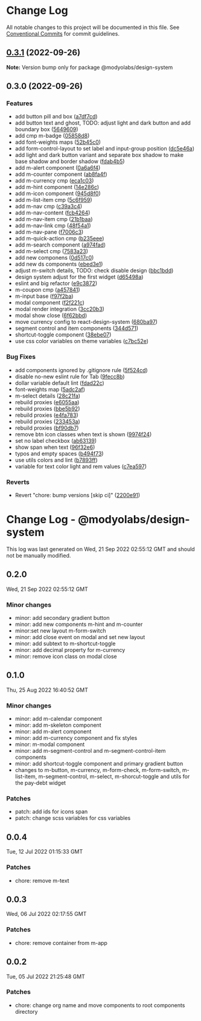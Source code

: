 # Change Log

All notable changes to this project will be documented in this file.
See [Conventional Commits](https://conventionalcommits.org) for commit guidelines.

## [0.3.1](https://github.com/modyolabs/ds-poc/compare/@modyolabs/design-system@0.3.0...@modyolabs/design-system@0.3.1) (2022-09-26)

**Note:** Version bump only for package @modyolabs/design-system





## 0.3.0 (2022-09-26)


### Features

* add button pill and box ([a7df7cd](https://github.com/modyolabs/ds-poc/commit/a7df7cdf3308a2a142cb75bb528646cca360ea40))
* add button text and ghost, TODO: adjust light and dark button and add boundary box ([5649609](https://github.com/modyolabs/ds-poc/commit/564960986223e3135c07c1fbd212831e2571bb6b))
* add cmp m-badge ([05858d8](https://github.com/modyolabs/ds-poc/commit/05858d869115eb4ca6214f8348da1e1970f091ce))
* add font-weights maps ([52b45c0](https://github.com/modyolabs/ds-poc/commit/52b45c0e56b763d8b7e0744584f854350d23cc8c))
* add form-control-layout to set label and input-group position ([dc5e46a](https://github.com/modyolabs/ds-poc/commit/dc5e46a8427981073b7b818fe0621b090dbf3326))
* add light and dark button variant and separate box shadow to make base shadow and border shadow ([fdab4b5](https://github.com/modyolabs/ds-poc/commit/fdab4b50ac6ef5a319c3b7ca6f7519b241332a0f))
* add m-alert component ([0a6a6f4](https://github.com/modyolabs/ds-poc/commit/0a6a6f4a81702936041468af462ef72a7a6f36bd))
* add m-counter component ([ab8fa4f](https://github.com/modyolabs/ds-poc/commit/ab8fa4f66949f8febdad4cb51e143f5f16ad84dd))
* add m-currency cmp ([eca1c03](https://github.com/modyolabs/ds-poc/commit/eca1c0377c5f42a9925bdce87b12844aa175675c))
* add m-hint component ([14e286c](https://github.com/modyolabs/ds-poc/commit/14e286caad9d2fe0675072c0409468c07defd7de))
* add m-icon component ([945d8f0](https://github.com/modyolabs/ds-poc/commit/945d8f02ee008928c4143927cfc779d5f0199f70))
* add m-list-item cmp ([5c6f959](https://github.com/modyolabs/ds-poc/commit/5c6f959acde0ed7fef0b94b190df25b185a3800b))
* add m-nav cmp ([c39a3c4](https://github.com/modyolabs/ds-poc/commit/c39a3c46a07c24a0440054ada5f47253ab57e1df))
* add m-nav-content ([fcb4264](https://github.com/modyolabs/ds-poc/commit/fcb42645c1954d71123204191f18b5b5d791c5e7))
* add m-nav-item cmp ([21b1baa](https://github.com/modyolabs/ds-poc/commit/21b1baa0148419bfe985c1019c9b45a84d3940f6))
* add m-nav-link cmp ([48f54a1](https://github.com/modyolabs/ds-poc/commit/48f54a1d55fa5052c197f95a1b6f8b48b1b7d0f6))
* add m-nav-pane ([f7006c3](https://github.com/modyolabs/ds-poc/commit/f7006c3948de00c9941075d8df83ac87c47fe5b0))
* add m-quick-action cmp ([b235eee](https://github.com/modyolabs/ds-poc/commit/b235eeee70a5c238d95d22defb6a6bb60e811853))
* add m-search component ([a974fad](https://github.com/modyolabs/ds-poc/commit/a974fade3d89199f4eae96687760340da3a008b2))
* add m-select cmp ([7583a23](https://github.com/modyolabs/ds-poc/commit/7583a2317a88797de67011205d8c7536fd1ef9ad))
* add new componens ([0d517c0](https://github.com/modyolabs/ds-poc/commit/0d517c06b895580c5a61300d217f007840d18419))
* add new ds components ([ebed3e1](https://github.com/modyolabs/ds-poc/commit/ebed3e1a62cab89ac7cb30340444183115cdfe39))
* adjust m-switch details, TODO: check disable design ([bbc1bdd](https://github.com/modyolabs/ds-poc/commit/bbc1bddff40f73a9cc6d516613ed90f808769183))
* design system adjust for the first widget ([d65498a](https://github.com/modyolabs/ds-poc/commit/d65498a7328ba4a10d41b95b7a1074f84a6d3223))
* eslint and big refactor ([e9c3872](https://github.com/modyolabs/ds-poc/commit/e9c38728215a177d24c63d4b014f1d0d58d6c5d2))
* m-coupon cmp ([a457841](https://github.com/modyolabs/ds-poc/commit/a457841a3b7d865917385b99d58b7a49ff04ccc8))
* m-input base ([f97f2ba](https://github.com/modyolabs/ds-poc/commit/f97f2baa5e644a66823a1cddbb4ad6b3d78e1256))
* modal component ([f2f221c](https://github.com/modyolabs/ds-poc/commit/f2f221cc5b51e3baf091fedefb0947381cb04b23))
* modal render integration ([3cc20b3](https://github.com/modyolabs/ds-poc/commit/3cc20b3afa7227d72e3a2cc41b31115b8bbf850d))
* modal show close ([6f62bbd](https://github.com/modyolabs/ds-poc/commit/6f62bbd52a7da60a535991d42c500a03ee7ae59f))
* move currency config to react-design-system ([680ba97](https://github.com/modyolabs/ds-poc/commit/680ba978c4ec46f135d623ec2d95ec725451b7bb))
* segment control and item components ([344d571](https://github.com/modyolabs/ds-poc/commit/344d571479242eaff456a068880121b0cb94dfb9))
* shortcut-toggle component ([38ebe07](https://github.com/modyolabs/ds-poc/commit/38ebe07f010293abad899758be62657b85808f72))
* use css color variables on theme variables ([c7bc52e](https://github.com/modyolabs/ds-poc/commit/c7bc52eb89b6605d59d20310ef31c602e3bce231))


### Bug Fixes

* add components ignored by .gitignore rule ([5f524cd](https://github.com/modyolabs/ds-poc/commit/5f524cdcca662517383ee050552213baf04fdcfa))
* disable no-new eslint rule for Tab ([9fecc8b](https://github.com/modyolabs/ds-poc/commit/9fecc8b8b7b04d6fb2568fbc01d5a98c332a41e8))
* dollar variable default lint ([fdad22c](https://github.com/modyolabs/ds-poc/commit/fdad22c14a18d34c7e17a2ac76c65be433251605))
* font-weights map ([5adc2af](https://github.com/modyolabs/ds-poc/commit/5adc2af52bd41a5496985e0d821a3632587b9a5e))
* m-select details ([28c21fa](https://github.com/modyolabs/ds-poc/commit/28c21fad5ac05f81d8c38191cb245d4efa5b7ea8))
* rebuild proxies ([e6055aa](https://github.com/modyolabs/ds-poc/commit/e6055aa2867f1fbc3f57fd45195af83190391a53))
* rebuild proxies ([bbe5b92](https://github.com/modyolabs/ds-poc/commit/bbe5b92f60fd6a8be6cf04e95c81b18f3de7e2a9))
* rebuild proxies ([e4fa783](https://github.com/modyolabs/ds-poc/commit/e4fa7836e8aa2d491151753e3ec55b8ef163131b))
* rebuild proxies ([233453a](https://github.com/modyolabs/ds-poc/commit/233453abc15cf433faef93ddad8c0b69fd71aa77))
* rebuild proxies ([bf90db7](https://github.com/modyolabs/ds-poc/commit/bf90db775ef10483e8f415cce9ae330f93b9c0b7))
* remove btn icon classes when text is shown ([9974f24](https://github.com/modyolabs/ds-poc/commit/9974f2446e1dd97c68bc806e035ad25cf60d2a79))
* set no label checkbox ([ab63139](https://github.com/modyolabs/ds-poc/commit/ab631396fab56befe5b0c5245e5dcb246a962c67))
* show span when text ([96f32e6](https://github.com/modyolabs/ds-poc/commit/96f32e610217cecb5097fbbeef69dce42bd6f93f))
* typos and empty spaces ([b494f73](https://github.com/modyolabs/ds-poc/commit/b494f73f158022e23dec4f5df54a6ba54d374491))
* use utils colors and lint ([b7893ff](https://github.com/modyolabs/ds-poc/commit/b7893ff907255aa3bf9ff776a7cd63105ab8aa81))
* variable for text color light and rem values ([c7ea597](https://github.com/modyolabs/ds-poc/commit/c7ea597ce26d2f71d09d761fdfe65ca82b69a361))


### Reverts

* Revert "chore: bump versions [skip ci]" ([2200e91](https://github.com/modyolabs/ds-poc/commit/2200e915f10d9ce8dc36df66da0c2c6afa0945d2))



# Change Log - @modyolabs/design-system

This log was last generated on Wed, 21 Sep 2022 02:55:12 GMT and should not be manually modified.

## 0.2.0
Wed, 21 Sep 2022 02:55:12 GMT

### Minor changes

- minor: add secondary gradient button 
- minor: add new components m-hint and m-counter
- minor:set new layout m-form-switch
- minor: add close event on modal and set new layout
- minor: add subtext to m-shortcut-toggle
- minor: add decimal property for m-currency
- minor: remove icon class on modal close

## 0.1.0
Thu, 25 Aug 2022 16:40:52 GMT

### Minor changes

- minor: add m-calendar component
- minor: add m-skeleton component
- minor: add m-alert component
- minor: add m-currency component and fix styles
- minor: m-modal component
- minor: add m-segment-control and m-segment-control-item components
- minor: add shortcut-toggle component and primary gradient button
- changes to m-button, m-currency, m-form-check, m-form-switch, m-list-item, m-segment-control, m-select, m-shorcut-toggle and utils for the pay-debt widget

### Patches

- patch: add ids for icons span
- patch: change scss variables for css variables

## 0.0.4
Tue, 12 Jul 2022 01:15:33 GMT

### Patches

- chore: remove m-text

## 0.0.3
Wed, 06 Jul 2022 02:17:55 GMT

### Patches

- chore: remove container from m-app

## 0.0.2
Tue, 05 Jul 2022 21:25:48 GMT

### Patches

- chore: change org name and move components to root components directory

